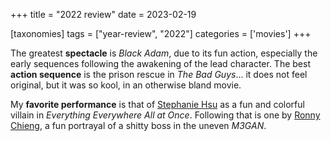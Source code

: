 +++
title = "2022 review"
date = 2023-02-19

[taxonomies]
tags = ["year-review", "2022"]
categories = ['movies']
+++

The greatest __spectacle__ is *Black Adam*,
due to its fun action,
especially the early sequences following the awakening of the lead character.
The best __action sequence__ is the prison rescue in *The Bad Guys*...
it does not feel original, but it was so kool, in an otherwise bland movie.

My __favorite performance__ is that of [Stephanie Hsu]
as a fun and colorful villain in
*Everything Everywhere All at Once*.
Following that is one by [Ronny Chieng],
a fun portrayal of a shitty boss in the uneven *M3GAN*.

[Stephanie Hsu]: https://en.wikipedia.org/wiki/Stephanie_Hsu
[Ronny Chieng]: https://en.wikipedia.org/wiki/Ronny_Chieng
